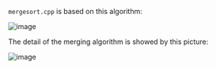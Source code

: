 `mergesort.cpp` is based on this algorithm:

![image](https://user-images.githubusercontent.com/29671825/154801146-f8b7186d-da1f-4cd4-b17c-653d24192a17.png)

The detail of the merging algorithm is showed by this picture:

![image](https://user-images.githubusercontent.com/29671825/154801162-d04accd0-1362-4999-b971-5d947f3ddf6c.png)
